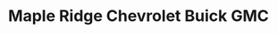 ---
title: "Maple Ridge Chevrolet Buick GMC"
url: /pitt-meadows/maple-ridge-chevrolet-buick-gmc/
shop: Autohaus
---